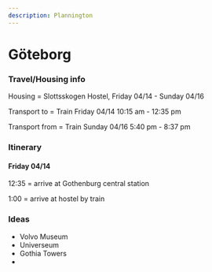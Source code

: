 ```yaml
---
description: Plannington
---
```


# Göteborg

### Travel/Housing info

Housing = Slottsskogen Hostel, Friday 04/14 - Sunday 04/16

Transport to = Train Friday 04/14 10:15 am - 12:35 pm

Transport from = Train Sunday 04/16 5:40 pm - 8:37 pm

### Itinerary

#### Friday 04/14&#x20;

12:35 = arrive at Gothenburg central station

1:00 = arrive at hostel by train

### Ideas

* Volvo Museum
* Universeum
* Gothia Towers
*





